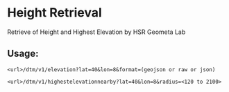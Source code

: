 # Height Retrieval

Retrieve of Height and Highest Elevation by HSR Geometa Lab

## Usage:
```
<url>/dtm/v1/elevation?lat=40&lon=8&format=(geojson or raw or json)
```
```
<url>/dtm/v1/highestelevationnearby?lat=40&lon=8&radius=<120 to 2100>
```

